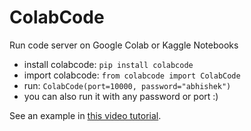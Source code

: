 # ColabCode

Run code server on Google Colab or Kaggle Notebooks

- install colabcode: `pip install colabcode`
- import colabcode: `from colabcode import ColabCode`
- run: `ColabCode(port=10000, password="abhishek")`
- you can also run it with any password or port :)

See an example in [this video tutorial](https://www.youtube.com/watch?v=7kTbM3D02jU).
